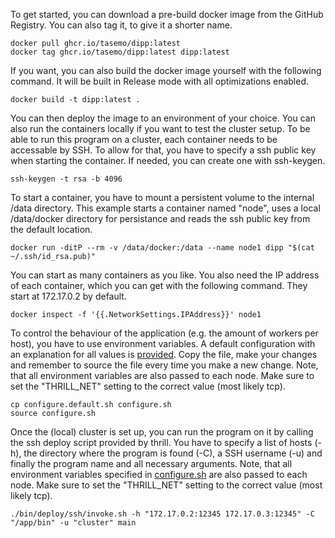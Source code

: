 To get started, you can download a pre-build docker image from the GitHub Registry. You can also tag it, to give it a shorter name.

```shell
docker pull ghcr.io/tasemo/dipp:latest
docker tag ghcr.io/tasemo/dipp:latest dipp:latest
```

If you want, you can also build the docker image yourself with the following command. It will be built in Release mode with all optimizations enabled.

```shell
docker build -t dipp:latest .
```

You can then deploy the image to an environment of your choice. You can also run the containers locally if you want to test the cluster setup. To be able to run this program on a cluster, each container needs to be accessable by SSH. To allow for that, you have to specify a ssh public key when starting the container. If needed, you can create one with ssh-keygen.

```shell
ssh-keygen -t rsa -b 4096
```

To start a container, you have to mount a persistent volume to the internal /data directory. This example starts a container named "node", uses a local /data/docker directory for persistance and reads the ssh public key from the default location.

```shell
docker run -ditP --rm -v /data/docker:/data --name node1 dipp "$(cat ~/.ssh/id_rsa.pub)"
```

You can start as many containers as you like. You also need the IP address of each container, which you can get with the following command. They start at 172.17.0.2 by default.

```shell
docker inspect -f '{{.NetworkSettings.IPAddress}}' node1
```

To control the behaviour of the application (e.g. the amount of workers per host), you have to use environment variables. A default configuration with an explanation for all values is [provided](configure.default.sh). Copy the file, make your changes and remember to source the file every time you make a new change. Note, that all environment variables are also passed to each node. Make sure to set the "THRILL_NET" setting to the correct value (most likely tcp).

```shell
cp configure.default.sh configure.sh
source configure.sh
```

Once the (local) cluster is set up, you can run the program on it by calling the ssh deploy script provided by thrill. You have to specify a list of hosts (-h), the directory where the program is found (-C), a SSH username (-u) and finally the program name and all necessary arguments. Note, that all environment variables specified in [configure.sh](./configure.default.sh) are also passed to each node. Make sure to set the "THRILL_NET" setting to the correct value (most likely tcp).

```shell
./bin/deploy/ssh/invoke.sh -h "172.17.0.2:12345 172.17.0.3:12345" -C "/app/bin" -u "cluster" main
```
